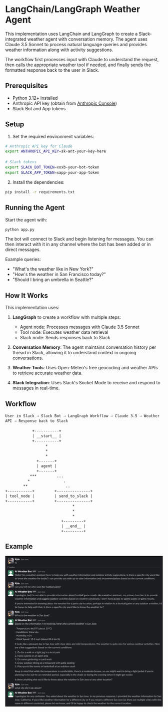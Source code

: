 # LangChain/LangGraph Weather Agent

This implementation uses LangChain and LangGraph to create a Slack-integrated weather agent with conversation memory. The agent uses Claude 3.5 Sonnet to process natural language queries and provides weather information along with activity suggestions.

The workflow first processes input with Claude to understand the request, then calls the appropriate weather tool if needed, and finally sends the formatted response back to the user in Slack.

## Prerequisites

- Python 3.12+ installed
- Anthropic API key (obtain from [Anthropic Console](https://console.anthropic.com))
- Slack Bot and App tokens

## Setup

1. Set the required environment variables:

```bash
# Anthropic API key for Claude
export ANTHROPIC_API_KEY=sk-ant-your-key-here

# Slack tokens
export SLACK_BOT_TOKEN=xoxb-your-bot-token
export SLACK_APP_TOKEN=xapp-your-app-token
```

2. Install the dependencies:

```bash
pip install -r requirements.txt
```

## Running the Agent

Start the agent with:

```bash
python app.py
```

The bot will connect to Slack and begin listening for messages. You can then interact with it in any channel where the bot has been added or in direct messages.

Example queries:
- "What's the weather like in New York?"
- "How's the weather in San Francisco today?"
- "Should I bring an umbrella in Seattle?"

## How It Works

This implementation uses:

1. **LangGraph** to create a workflow with multiple steps:
   - Agent node: Processes messages with Claude 3.5 Sonnet
   - Tool node: Executes weather data retrieval
   - Slack node: Sends responses back to Slack

2. **Conversation Memory**: The agent maintains conversation history per thread in Slack, allowing it to understand context in ongoing conversations.

3. **Weather Tools**: Uses Open-Meteo's free geocoding and weather APIs to retrieve accurate weather data.

4. **Slack Integration**: Uses Slack's Socket Mode to receive and respond to messages in real-time.

## Workflow

```
User in Slack → Slack Bot → LangGraph Workflow → Claude 3.5 → Weather API → Response back to Slack

            +-----------+                
            | __start__ |                
            +-----------+                
                  *                      
                  *                      
                  *                      
              +-------+                  
              | agent |                  
              +-------+                  
           ***         ...               
          *               .              
        **                 ..            
+-----------+         +---------------+  
| tool_node |         | send_to_slack |  
+-----------+         +---------------+  
                              *          
                              *          
                              *          
                         +---------+     
                         | __end__ |     
                         +---------+     
```

## Example

![alt text](langchain.jpg)